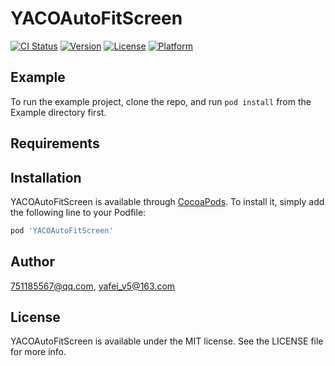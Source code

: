 # YACOAutoFitScreen

[![CI Status](https://img.shields.io/travis/751185567@qq.com/YACOAutoFitScreen.svg?style=flat)](https://travis-ci.org/751185567@qq.com/YACOAutoFitScreen)
[![Version](https://img.shields.io/cocoapods/v/YACOAutoFitScreen.svg?style=flat)](https://cocoapods.org/pods/YACOAutoFitScreen)
[![License](https://img.shields.io/cocoapods/l/YACOAutoFitScreen.svg?style=flat)](https://cocoapods.org/pods/YACOAutoFitScreen)
[![Platform](https://img.shields.io/cocoapods/p/YACOAutoFitScreen.svg?style=flat)](https://cocoapods.org/pods/YACOAutoFitScreen)

## Example

To run the example project, clone the repo, and run `pod install` from the Example directory first.

## Requirements

## Installation

YACOAutoFitScreen is available through [CocoaPods](https://cocoapods.org). To install
it, simply add the following line to your Podfile:

```ruby
pod 'YACOAutoFitScreen'
```

## Author

751185567@qq.com, yafei_v5@163.com

## License

YACOAutoFitScreen is available under the MIT license. See the LICENSE file for more info.
